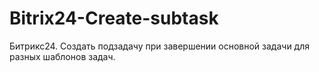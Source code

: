 # Bitrix24-Create-subtask
 Битрикс24. Создать подзадачу при завершении основной задачи для разных шаблонов задач.

